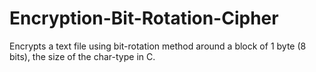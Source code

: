 # Encryption-Bit-Rotation-Cipher
Encrypts a text file using bit-rotation method around a block of 1 byte (8 bits), the size of the char-type in C. 
